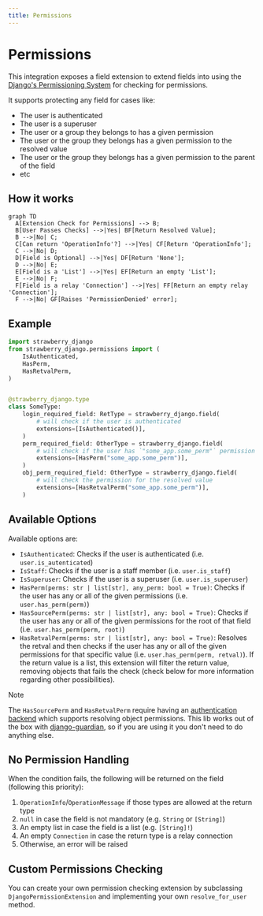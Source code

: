 ```yaml
---
title: Permissions
---
```


# Permissions

This integration exposes a field extension to extend fields into using the
[Django's Permissioning System](https://docs.djangoproject.com/en/4.2/topics/auth/default/)
for checking for permissions.

It supports protecting any field for cases like:

- The user is authenticated
- The user is a superuser
- The user or a group they belongs to has a given permission
- The user or the group they belongs has a given permission to the resolved value
- The user or the group they belongs has a given permission to the parent of the field
- etc

## How it works

```mermaid
graph TD
  A[Extension Check for Permissions] --> B;
  B[User Passes Checks] -->|Yes| BF[Return Resolved Value];
  B -->|No| C;
  C[Can return 'OperationInfo'?] -->|Yes| CF[Return 'OperationInfo'];
  C -->|No| D;
  D[Field is Optional] -->|Yes| DF[Return 'None'];
  D -->|No| E;
  E[Field is a 'List'] -->|Yes| EF[Return an empty 'List'];
  E -->|No| F;
  F[Field is a relay 'Connection'] -->|Yes| FF[Return an empty relay 'Connection'];
  F -->|No| GF[Raises 'PermissionDenied' error];
```

## Example

```python title="types.py"
import strawberry_django
from strawberry_django.permissions import (
    IsAuthenticated,
    HasPerm,
    HasRetvalPerm,
)


@strawberry_django.type
class SomeType:
    login_required_field: RetType = strawberry_django.field(
        # will check if the user is authenticated
        extensions=[IsAuthenticated()],
    )
    perm_required_field: OtherType = strawberry_django.field(
        # will check if the user has `"some_app.some_perm"` permission
        extensions=[HasPerm("some_app.some_perm")],
    )
    obj_perm_required_field: OtherType = strawberry_django.field(
        # will check the permission for the resolved value
        extensions=[HasRetvalPerm("some_app.some_perm")],
    )
```

## Available Options

Available options are:

- `IsAuthenticated`: Checks if the user is authenticated (i.e. `user.is_autenticated`)
- `IsStaff`: Checks if the user is a staff member (i.e. `user.is_staff`)
- `IsSuperuser`: Checks if the user is a superuser (i.e. `user.is_superuser`)
- `HasPerm(perms: str | list[str], any_perm: bool = True)`: Checks if the user has any or all of
  the given permissions (i.e. `user.has_perm(perm)`)
- `HasSourcePerm(perms: str | list[str], any: bool = True)`: Checks if the user has any or all
  of the given permissions for the root of that field (i.e. `user.has_perm(perm, root)`)
- `HasRetvalPerm(perms: str | list[str], any: bool = True)`: Resolves the retval and then
  checks if the user has any or all of the given permissions for that specific value
  (i.e. `user.has_perm(perm, retval)`). If the return value is a list, this extension
  will filter the return value, removing objects that fails the check (check below for more
  information regarding other possibilities).

> [!NOTE]
> The `HasSourcePerm` and `HasRetvalPerm` require having an
> [authentication backend](https://docs.djangoproject.com/en/4.2/topics/auth/customizing/)
> which supports resolving object permissions. This lib works out of the box with
> [django-guardian](https://django-guardian.readthedocs.io/en/stable/), so if you are
> using it you don't need to do anything else.

## No Permission Handling

When the condition fails, the following will be returned on the field (following this priority):

1. `OperationInfo`/`OperationMessage` if those types are allowed at the return type
2. `null` in case the field is not mandatory (e.g. `String` or `[String]`)
3. An empty list in case the field is a list (e.g. `[String]!`)
4. An empty `Connection` in case the return type is a relay connection
5. Otherwise, an error will be raised

## Custom Permissions Checking

You can create your own permission checking extension by subclassing
`DjangoPermissionExtension` and implementing your own `resolve_for_user` method.
